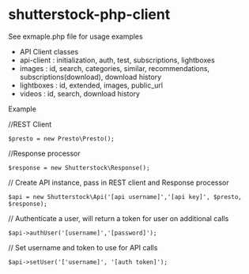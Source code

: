 shutterstock-php-client
=============

See exmaple.php file for usage examples

* API Client classes
* api-client : initialization, auth, test, subscriptions, lightboxes
* images : id, search, categories, similar, recommendations, subscriptions(download), download history
* lightboxes : id, extended, images, public_url
* videos : id, search, download history

Example

//REST Client

    $presto = new Presto\Presto();

//Response processor

    $response = new Shutterstock\Response();

// Create API instance, pass in REST client and Response processor

    $api = new Shutterstock\Api('[api username]','[api key]', $presto, $response);

// Authenticate a user, will return a token for user on additional calls

    $api->authUser('[username]','[password]');

// Set username and token to use for API calls

    $api->setUser('['username]', '[auth token]');
